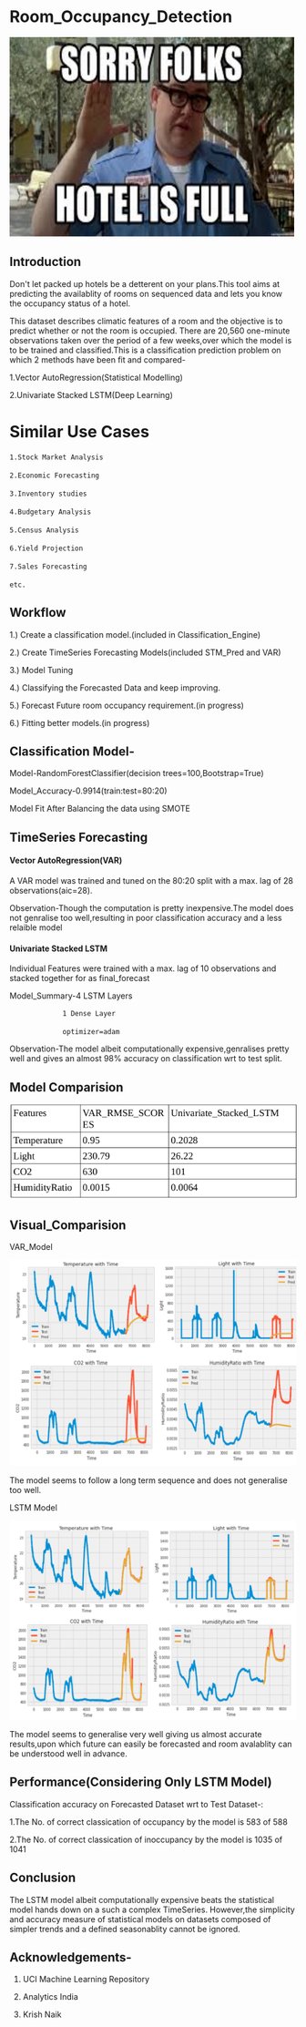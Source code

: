 # Room_Occupancy_Detection
  <img src="images/images.jpeg" width="500" height="350" title="Intro">
  
## Introduction

Don't let packed up hotels be a detterent on your plans.This tool aims at predicting the availablity of rooms on sequenced data and lets you know the occupancy status of a hotel.

This dataset describes climatic features of a room and the objective is to predict whether or not the room is occupied.
There are 20,560 one-minute observations taken over the period of a few weeks,over which the model is to be trained and classified.This is a classification prediction problem on which 2 methods have been fit and compared-

1.Vector AutoRegression(Statistical Modelling)

2.Univariate Stacked LSTM(Deep Learning)

# Similar Use Cases

    1.Stock Market Analysis
    
    2.Economic Forecasting
   
    3.Inventory studies
    
    4.Budgetary Analysis 
    
    5.Census Analysis 
    
    6.Yield Projection 
    
    7.Sales Forecasting 
    
    etc.

## Workflow

1.) Create a classification model.(included in Classification_Engine)

2.) Create TimeSeries Forecasting Models(included STM_Pred and VAR)

3.) Model Tuning

4.) Classifying the Forecasted Data and keep improving.

5.) Forecast Future room occupancy requirement.(in progress)

6.) Fitting better models.(in progress)

## Classification Model-

  Model-RandomForestClassifier(decision trees=100,Bootstrap=True)
  
  Model_Accuracy-0.9914(train:test=80:20)
  
  Model Fit After Balancing the data using SMOTE
  
## TimeSeries Forecasting
#### Vector AutoRegression(VAR)
   A VAR model was trained and tuned on the 80:20 split with a max. lag of 28 observations(aic=28).
   
   Observation-Though the computation is pretty inexpensive.The model does not genralise too well,resulting in poor classification accuracy and a less relaible model
   
#### Univariate Stacked LSTM
  Individual Features were trained with a max. lag of 10 observations and stacked together for as final_forecast
  
  Model_Summary-4 LSTM Layers
  
                 1 Dense Layer
                           
                 optimizer=adam
  
  Observation-The model albeit computationally expensive,genralises pretty well and gives an almost 98% accuracy on classification wrt to test split.
  
  
  ## Model Comparision
  
  <img src="images/Model_Performance.png" title="Model_Comparision">
  
  ## Visual_Comparision
  
  VAR_Model
  
  <img src="images/VAR_Performance.png" title="VAR_Performance">
  
  The model seems to follow a long term sequence and does not generalise too well.
  
  LSTM Model
  
  <img src="images/LSTM_Performance.png" title="LSTM_Performance">
  
  The model seems to generalise very well giving us almost accurate results,upon which future can easily be forecasted and room avalablity can be understood well in advance.
 
  
 ## Performance(Considering Only LSTM Model)
 
 Classification accuracy on Forecasted Dataset wrt to Test Dataset-:
 
 1.The No. of correct classication of occupancy by the model is 583 of 588
 
 2.The No. of correct classication of inoccupancy by the model is 1035 of 1041 
 
 ## Conclusion
 
 The LSTM model albeit computationally expensive beats the statistical model hands down on a such a complex TimeSeries.
 However,the simplicity and accuracy measure of statistical models on datasets composed of simpler trends and a defined     seasonablity cannot be ignored.

## Acknowledgements-

1. UCI Machine Learning Repository

2. Analytics India

3. Krish Naik
